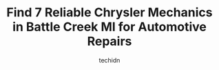 ---
layout: ampstory
image: https://images.unsplash.com/photo-1602343231320-87c11b1adcda?ixlib=rb-4.0.3&ixid=MnwxMjA3fDB8MHxwaG90by1wYWdlfHx8fGVufDB8fHx8&auto=format&fit=crop&w=640&h=853&q=80
author: techidn
featured: false
description: Looking for reliable and skilled Chrysler Mechanic in Battle Creek MI, USA? Your search ends here with the 7 best Chrysler Mechanic in town. With their expertise and commitment to delivering
title: Find 7 Reliable Chrysler Mechanics in Battle Creek MI for Automotive Repairs
cover:
   title: Find 7 Reliable Chrysler Mechanics in Battle Creek MI for Automotive Repairs
   subtitle: Rickpate
   background: https://images.unsplash.com/photo-1602343231320-87c11b1adcda?ixlib=rb-4.0.3&ixid=MnwxMjA3fDB8MHxwaG90by1wYWdlfHx8fGVufDB8fHx8&auto=format&fit=crop&w=640&h=853&q=80

pages: 
 - layout: thirds
   top: <h1>#1 Phil Walters Auto</h1>
   bottom: "<p>Recommended by a coworker - easy to schedule an appointment.  Staff were both friendly and knowledgeable.  Not only was my oil change completed quickly, but after I had a</p>"
   background: https://www.knot35.com/toplist/wp-content/uploads/2023/06/best-chrysler-mechanic-1-in-battle-creek-mi-1685839759.jpeg
   backgroundblur: true
 - layout: thirds
   top: <h1>#2 Firestone Complete Auto Care</h1>
   bottom: "<p>5736 Beckley Rd, Battle Creek, MI 49015, United States</p>"
   background: https://www.knot35.com/toplist/wp-content/uploads/2023/06/best-chrysler-mechanic-2-in-battle-creek-mi-1685839760.jpeg
   cta:
      link: https://www.knot35.com/toplist/find-7-reliable-chrysler-mechanics-in-battle-creek-mi-for-automotive-repairs/
      text: Find 7 Reliable Chrysler Mechanics in Battle Creek MI for Automotive Repairs
 - layout: thirds
   top: <h1>#3 Auto-Lab</h1>
   bottom: "<p>145 W Columbia Ave # 400, Battle Creek, MI 49015, United States</p>"
   background: https://www.knot35.com/toplist/wp-content/uploads/2023/06/best-chrysler-mechanic-3-in-battle-creek-mi-1685839760.jpeg
   cta:
      link: https://www.knot35.com/toplist/find-7-reliable-chrysler-mechanics-in-battle-creek-mi-for-automotive-repairs/
      text: Find 7 Reliable Chrysler Mechanics in Battle Creek MI for Automotive Repairs
 - layout: thirds
   top: <h1>#4 Freed Auto</h1>
   bottom: "<p>1860 W Michigan Ave, Battle Creek, MI 49037, United States</p>"
   background: https://images.unsplash.com/photo-1574169208507-84376144848b?ixlib=rb-4.0.3&ixid=MnwxMjA3fDB8MHxwaG90by1wYWdlfHx8fGVufDB8fHx8&auto=format&fit=crop&w=640&h=853&q=80
   cta:
      link: https://www.knot35.com/toplist/find-7-reliable-chrysler-mechanics-in-battle-creek-mi-for-automotive-repairs/
      text: Find 7 Reliable Chrysler Mechanics in Battle Creek MI for Automotive Repairs
 - layout: thirds
   top: <h1>#5 Columbia Auto & Tire‎</h1>
   bottom: "<p>265 Capital Ave SW, Battle Creek, MI 49037, United States</p>"
   background: https://images.unsplash.com/photo-1595364397663-fca4f075d796?ixlib=rb-4.0.3&ixid=MnwxMjA3fDB8MHxwaG90by1wYWdlfHx8fGVufDB8fHx8&auto=format&fit=crop&w=640&h=853&q=80
   cta:
      link: https://www.knot35.com/toplist/find-7-reliable-chrysler-mechanics-in-battle-creek-mi-for-automotive-repairs/
      text: Find 7 Reliable Chrysler Mechanics in Battle Creek MI for Automotive Repairs
 - layout: thirds
   top: <h1>#6 Bailey Park Auto Service</h1>
   bottom: "<p>1450 Capital Ave NE, Battle Creek, MI 49017, United States</p>"
   background: https://images.unsplash.com/photo-1620421680010-0766ff230392?ixlib=rb-4.0.3&ixid=MnwxMjA3fDB8MHxwaG90by1wYWdlfHx8fGVufDB8fHx8&auto=format&fit=crop&w=640&h=853&q=80
   cta:
      link: https://www.knot35.com/toplist/find-7-reliable-chrysler-mechanics-in-battle-creek-mi-for-automotive-repairs/
      text: Find 7 Reliable Chrysler Mechanics in Battle Creek MI for Automotive Repairs
 - layout: thirds
   top: <h1>#7 CARZILLA AUTO CARE</h1>
   bottom: "<p>923 E Michigan Ave, Battle Creek, MI 49014, United States</p>"
   background: https://images.unsplash.com/photo-1561679660-d00ee1e0dc8e?ixlib=rb-4.0.3&ixid=MnwxMjA3fDB8MHxwaG90by1wYWdlfHx8fGVufDB8fHx8&auto=format&fit=crop&w=640&h=853&q=80
   cta:
      link: https://www.knot35.com/toplist/find-7-reliable-chrysler-mechanics-in-battle-creek-mi-for-automotive-repairs/
      text: Find 7 Reliable Chrysler Mechanics in Battle Creek MI for Automotive Repairs
 - layout: thirds
   middle: Continue reading...
   background: https://images.unsplash.com/photo-1564951434112-64d74cc2a2d7?ixlib=rb-4.0.3&ixid=MnwxMjA3fDB8MHxwaG90by1wYWdlfHx8fGVufDB8fHx8&auto=format&fit=crop&w=640&h=853&q=80
   cta:
      link: https://www.knot35.com/toplist/find-7-reliable-chrysler-mechanics-in-battle-creek-mi-for-automotive-repairs/
      text: Find 7 Reliable Chrysler Mechanics in Battle Creek MI for Automotive Repairs
      
---